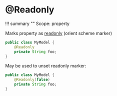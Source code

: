 # @Readonly

!!! summary ""
    Scope: property

Marks property as [readonly](https://orientdb.com/docs/3.0.x/sql/SQL-Alter-Property.html) (orient scheme marker)

```java
public class MyModel {
    @Readonly
    private String foo;
}
```

May be used to unset readonly marker:

```java
public class MyModel {
    @Readonly(false)
    private String foo;
}
```
